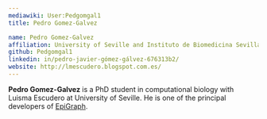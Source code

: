 ```yaml
---
mediawiki: User:Pedgomgal1
title: Pedro Gomez-Galvez

name: Pedro Gomez-Galvez
affiliation: University of Seville and Instituto de Biomedicina Sevilla (IBiS)
github: Pedgomgal1
linkedin: in/pedro-javier-gómez-gálvez-676313b2/
website: http://lmescudero.blogspot.com.es/
---
```


**Pedro Gomez-Galvez** is a PhD student in computational biology with Luisma Escudero at University of Seville. He is one of the principal developers of [EpiGraph](/plugins/epigraph).
